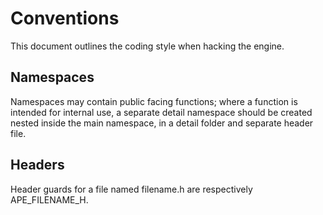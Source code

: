 # Conventions

This document outlines the coding style when hacking the engine.

## Namespaces
Namespaces may contain public facing functions; where a function is intended
for internal use, a separate detail namespace should be created nested inside
the main namespace, in a detail folder and separate header file.

## Headers

Header guards for a file named filename.h are respectively APE_FILENAME_H.